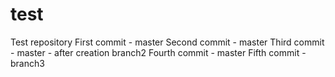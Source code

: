 # test
Test repository
First commit - master
Second commit - master
Third commit - master - after creation branch2
Fourth commit - master 
Fifth commit - branch3